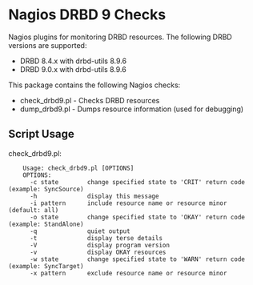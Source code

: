 Nagios DRBD 9 Checks
====================

Nagios plugins for monitoring DRBD resources. The following DRBD versions
are supported:

   * DRBD 8.4.x with drbd-utils 8.9.6
   * DRBD 9.0.x with drbd-utils 8.9.6

This package contains the following Nagios checks:

   * check_drbd9.pl   - Checks DRBD resources
   * dump_drbd9.pl    - Dumps resource information (used for debugging)

Script Usage
------------

check_drbd9.pl:

        Usage: check_drbd9.pl [OPTIONS]
        OPTIONS:
          -c state        change specified state to 'CRIT' return code (example: SyncSource)
          -h              display this message
          -i pattern      include resource name or resource minor (default: all)
          -o state        change specified state to 'OKAY' return code (example: StandAlone)
          -q              quiet output
          -t              display terse details
          -V              display program version
          -v              display OKAY resources
          -w state        change specified state to 'WARN' return code (example: SyncTarget)
          -x pattern      exclude resource name or resource minor



